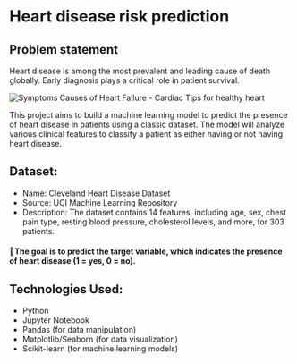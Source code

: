 # Heart disease risk prediction

## Problem statement 
Heart disease is among the most prevalent and leading cause of death globally. Early diagnosis plays a critical role in patient survival.

![Symptoms   Causes of Heart Failure - Cardiac Tips for healthy heart](https://github.com/user-attachments/assets/b1d7d585-8dd0-44c5-9982-3b8eec0f84d0)


This project aims to build a machine learning model to predict the presence of heart disease in patients using a classic dataset. The model will analyze various clinical features to classify a patient as either having or not having heart disease.

## Dataset:
* Name: Cleveland Heart Disease Dataset
* Source: UCI Machine Learning Repository
* Description: The dataset contains 14 features, including age, sex, chest pain type, resting blood pressure, cholesterol levels, and more, for 303 patients.

#### 🎯The goal is to predict the target variable, which indicates the presence of heart disease (1 = yes, 0 = no).

## Technologies Used:

* Python
* Jupyter Notebook
* Pandas (for data manipulation)
* Matplotlib/Seaborn (for data visualization)
* Scikit-learn (for machine learning models)
